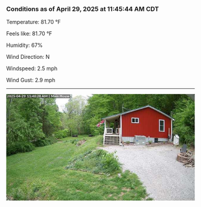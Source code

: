 ### Conditions as of April 29, 2025 at 11:45:44 AM CDT 

Temperature: 81.70 &deg;F

Feels like: 81.70 &deg;F

Humidity: 67%

Wind Direction: N

Windspeed: 2.5 mph

Wind Gust: 2.9 mph

---

<img src="./images/latest.jpeg"/>

